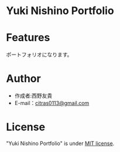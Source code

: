 # Yuki Nishino Portfolio

# Features

ポートフォリオになります。

# Author

* 作成者:西野友貴
* E-mail：citras0113@gmail.com

# License

"Yuki Nishino Portfolio" is under [MIT license](https://en.wikipedia.org/wiki/MIT_License).
